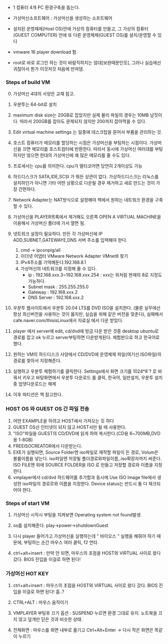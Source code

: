 - 1 컴퓨터 4개 PC 환경구축을 돕는다. 

- 가상머신소프트웨어 : 가상머신을 생성하는 소프트웨어

- 설치된 운영체제(Host OS)안에 가상의 컴퓨터를 만들고, 그 가상의 컴퓨터(GUEST COMPUTER) 안에 또 다른 운영체제(GUEST OS)를 설치/운영할 수 있다

- vmware 16 player download 함.

- root로 바로 로그인 하는 것이 바람직하지는 않대[보완때문인듯], 그러나 실습에선 귀찮아서 뭔가 이것저것 처음에 만져댐.


### Steps of build VM
0. 가상머신 4대의 사양은 교재 참고.
1. 우분투는 64-bit로 설치
2. maximum disk size는 20GB로 잡았지만 실제 물리 파일의 경우는 10MB 남짓이다. 따라서 200GB를 잡아도 문제되지 않지만 200까지 잡아먹을 수 있다.
3. Edit virtual machine settings 는 일종에 데스크탑을 뜯어서 부품을 관리하는 것.
4. 호스트 컴퓨터가 메모리를 할당하는 시점은 가상머신을 부팅하는 시점이다. 가상머신을 끄면 메모리를 호스트컴터에 반환한다. 따라서 동시에 가상머신 여러대를 부팅하지만 않으면 한대의 가상머신에 꽤 많은 메모리를 줄 수도 있다.
5. 프로세서는 cpu를 의미한다. cpu가 멀티코어면 당연히 2개이상도 가능

6. 하드디스크가 SATA,IDE,SCSI 가 뭐든 상관이 없다. 가상하드디스크는 리눅스를 설치하던가 아니면 기타 어떤 상황으로 다운될 경우 제거하고 새로 만드는 것이 가장 간편하다.
7. Network Adapter는 NAT방식으로 설정해야 책에서 원하는 네트워크 환경을 구축할 수 있다.

8. 가상머신을 PLAYER목록에서 제거해도 오른쪽 OPEN A VIRTUAL MACHINE을 이용해서 가상머신 폴더에 가서 열면 됨.

9. 넷트워크 설정이 필요하다. 만든 각 가상머신에 IP ADD,SUBNET,GATEWAYE,DNS 서버 주소를 입력해야 한다.
    1. cmd -> ipconpig/all
    2. 이더넷 어댑터 VMware Network Adapter VMnet8 찾기
    3. IPv4주소를 기억해둔다.192.168.8.1
    4. 가상머신의 네트워크를 지정해 줄 수 있다.
        - ip : 192.168.xxx.3~192.168.xxx.254 : xxx는 위처럼 현재의 8로 지정도 가능하다.
        - Subnet mask : 255.255.255.0
        - Gateway : 192.168.xxx.2
        - DNS Server : 192.168.xxx.2
10. 우분투 웹사이트에서 우분투 20.04 LTS를 DVD ISO을 설치한다. (물론 실무에선 항상 최신버전을 사용하는 것이 옳지만, 실습을 위해 같은 버전을 맞춘다), 실패해서 cafe.naver.com/thisisLinux에서 자료실 에서 다운 받았다.
11. player 에서 server에 edit, cd/dvd에 방금 다운 받은 것중 desktop ubuntu로 경로를 잡고 ok 누르고 server부팅하면 다운받게된다. 체험판으로 하고 한국어로 했다.

12. 원하는 VM의 하드디스크 사양에서 CD/DVD에 운영체제 파일(여기선.ISO파일)의 경로를 찾아서 지정해준다.

13. 실행하고 우분투 체험하기를 클릭한다. Settings에서 화면 크기를 1024*8`? 로 바꿔서 키우고 바탕화면에서 우분투 다운로드 를 클릭, 한국어, 일반설치, 우분투 설치중 업뎃다운로드는 해제

14. 이후 파티션은 책 참고한다.

### HOST OS 와 GUEST OS 간 파일 전송
1. 어떤 EXAMPLE을 하려고 HOST에서 가져오는 듯 하다
2. GUEST OS선 인터넷이 되지 않고 HOST서만 될 때 사용한다.
3. "ISO"파일을 GUEST의 CD/DVD에 읽게 하여 복사한다.(CD용 6~700MB,DVD용 1-8GB)
4. FREEISOCREATOR에서 다운받는다.
5. EXE가 실행되면, Source Folder엔 iso파일로 제작할 파일이 든 경로, Volum은 볼륨이름을 넣는다. iso파일엔 저장될 폴더경로와파일이름,.iso확장자까지 써준다. ISO FILE엔 위에 SOURCE FOLDER을 ISO 로 만들고 저장할 경로와 이름을 지정한다.
6. vmplayer에서 cd/dvd 하드웨어를 추가함과 동시에 Use ISO Image file에서 생성한 iso파일의 경로르와 이름을 지정한다. Device status는 반드시 둘 다 체크되어야 한다.
### Steps of start VM
1. 가상머신 시작시 부팅을 지켜보면 Operating system not found발생.

2. os를 설치해준다. play->power->shutdownGuest

3. 다시 player 들어가고 가상머신을 실행하는데 " 바이오스 " 실행을 해줘야 하기 때문에, 부팅하는 순간 마우스 여러 클릭, f2 연타.

4. ctrl+alt+insert : 만약 안 되면, 마우스의 초점을 HOST와 VIRTUAL 사이로 왔다 갔다. BIOS 진입을 이걸로 하면 된다! 
### 가상머신 HOT KEY
1. ctrl+alt+insert : 마우스의 초점을 HOST와 VIRTUAL 사이로 왔다 갔다. BIOS 진입을 이걸로 하면 된다! 흠..? 
2. CTRL+ALT : 마우스 움직이기

3. VMPLAYER 부팅후 끄기 옵션 : SUSPEND 누르면 환경 그대로 유지. 노트북을 끄지 않고 덮개만 닫은 것과 비슷한 상태.

4. 전체화면 : 마우스를 화면 내부로 옮기고 Ctrl+Alt+Enter -> 다시 작은 화면은 똑같이 누르기